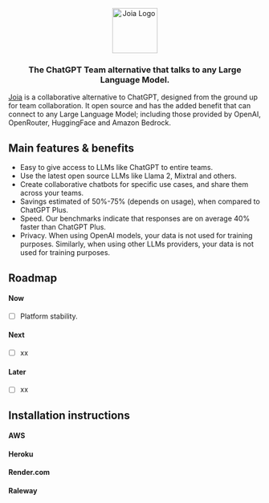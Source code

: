 <p align="center">
<a href="https://joia.so">
  <img width="90" src="https://assets.joia.so/joia_logo_red.svg" alt="Joia Logo">
  
</a>
</p>

<h3 align="center"><strong>The ChatGPT Team alternative that talks to any Large Language Model.</strong></h3>

[Joia](https://joia.so/) is a collaborative alternative to ChatGPT, designed from the ground up for team collaboration. It open source and has the added benefit that can connect to any Large Language Model; including those provided by OpenAI, OpenRouter, HuggingFace and Amazon Bedrock.

## Main features & benefits

- Easy to give access to LLMs like ChatGPT to entire teams.
- Use the latest open source LLMs like Llama 2, Mixtral and others.
- Create collaborative chatbots for specific use cases, and share them across your teams.
- Savings estimated of 50%-75% (depends on usage), when compared to ChatGPT Plus.
- Speed. Our benchmarks indicate that responses are on average 40% faster than ChatGPT Plus.
- Privacy. When using OpenAI models, your data is not used for training purposes. Similarly, when using other LLMs providers, your data is not used for training purposes.

## Roadmap

#### Now

- [ ] Platform stability.

#### Next

- [ ] xx

#### Later

- [ ] xx

## Installation instructions

#### AWS

#### Heroku

#### Render.com

#### Raleway
